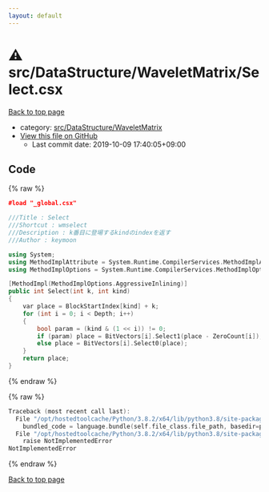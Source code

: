```yaml
---
layout: default
---
```


<!-- mathjax config similar to math.stackexchange -->
<script type="text/javascript" async
  src="https://cdnjs.cloudflare.com/ajax/libs/mathjax/2.7.5/MathJax.js?config=TeX-MML-AM_CHTML">
</script>
<script type="text/x-mathjax-config">
  MathJax.Hub.Config({
    TeX: { equationNumbers: { autoNumber: "AMS" }},
    tex2jax: {
      inlineMath: [ ['$','$'] ],
      processEscapes: true
    },
    "HTML-CSS": { matchFontHeight: false },
    displayAlign: "left",
    displayIndent: "2em"
  });
</script>

<script type="text/javascript" src="https://cdnjs.cloudflare.com/ajax/libs/jquery/3.4.1/jquery.min.js"></script>
<script src="https://cdn.jsdelivr.net/npm/jquery-balloon-js@1.1.2/jquery.balloon.min.js" integrity="sha256-ZEYs9VrgAeNuPvs15E39OsyOJaIkXEEt10fzxJ20+2I=" crossorigin="anonymous"></script>
<script type="text/javascript" src="../../../../assets/js/copy-button.js"></script>
<link rel="stylesheet" href="../../../../assets/css/copy-button.css" />


# :warning: src/DataStructure/WaveletMatrix/Select.csx

<a href="../../../../index.html">Back to top page</a>

* category: <a href="../../../../index.html#3d0ac36297e222061e32f0418ff902b1">src/DataStructure/WaveletMatrix</a>
* <a href="{{ site.github.repository_url }}/blob/master/src/DataStructure/WaveletMatrix/Select.csx">View this file on GitHub</a>
    - Last commit date: 2019-10-09 17:40:05+09:00




## Code

<a id="unbundled"></a>
{% raw %}
```cpp
﻿#load "_global.csx"

///Title : Select
///Shortcut : wmselect
///Description : k番目に登場するkindのindexを返す
///Author : keymoon

using System;
using MethodImplAttribute = System.Runtime.CompilerServices.MethodImplAttribute;
using MethodImplOptions = System.Runtime.CompilerServices.MethodImplOptions;

[MethodImpl(MethodImplOptions.AggressiveInlining)]
public int Select(int k, int kind)
{
    var place = BlockStartIndex[kind] + k;
    for (int i = 0; i < Depth; i++)
    {
        bool param = (kind & (1 << i)) != 0;
        if (param) place = BitVectors[i].Select1(place - ZeroCount[i]);
        else place = BitVectors[i].Select0(place);
    }
    return place;
}
```
{% endraw %}

<a id="bundled"></a>
{% raw %}
```cpp
Traceback (most recent call last):
  File "/opt/hostedtoolcache/Python/3.8.2/x64/lib/python3.8/site-packages/onlinejudge_verify/docs.py", line 340, in write_contents
    bundled_code = language.bundle(self.file_class.file_path, basedir=pathlib.Path.cwd())
  File "/opt/hostedtoolcache/Python/3.8.2/x64/lib/python3.8/site-packages/onlinejudge_verify/languages/csharpscript.py", line 110, in bundle
    raise NotImplementedError
NotImplementedError

```
{% endraw %}

<a href="../../../../index.html">Back to top page</a>

